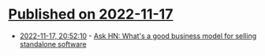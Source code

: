# [Published on 2022-11-17](index.md)

* [2022-11-17, 20:52:10](https://news.ycombinator.com/item?id=33645489) - [Ask HN: What's a good business model for selling standalone software](https://news.ycombinator.com/item?id=33645489)
